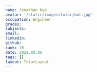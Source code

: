 ```yaml
---
name: Jonathan Nye
avatar: '/static/images/tutor/owl.jpg'
occupation: Engineer
grades:
subjects:
email:
linkedin:
github:
rank: 10
date: 2022.02.06
tags: []
layout: TutorLayout
---
```

